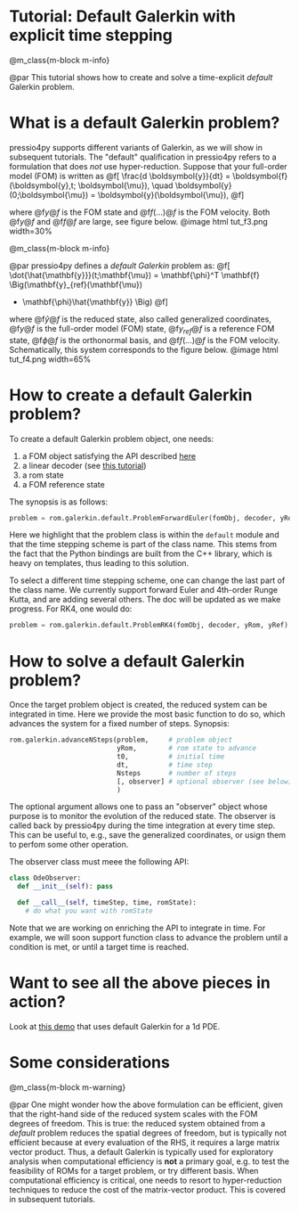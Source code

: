 
# Tutorial: Default Galerkin with explicit time stepping

@m_class{m-block m-info}

@par
This tutorial shows how to create and solve a time-explicit *default* Galerkin problem.

# What is a default Galerkin problem?

pressio4py supports different variants of Galerkin, as we will show in subsequent tutorials.
The "default" qualification in pressio4py refers to a
formulation that does *not* use hyper-reduction.
Suppose that your full-order model (FOM) is written as
@f[
\frac{d \boldsymbol{y}}{dt} =
\boldsymbol{f}(\boldsymbol{y},t; \boldsymbol{\mu}),
\quad \boldsymbol{y}(0;\boldsymbol{\mu}) = \boldsymbol{y}(\boldsymbol{\mu}),
@f]

where @f$y@f$ is the FOM state and @f$f(...)@f$ is the FOM velocity.
Both @f$y@f$ and @f$f@f$ are large, see figure below.
@image html tut_f3.png width=30%

@m_class{m-block m-info}

@par
pressio4py defines a *default Galerkin* problem as:
@f[
\dot{\hat{\mathbf{y}}}(t;\mathbf{\mu}) =
\mathbf{\phi}^T
\mathbf{f}
\Big(\mathbf{y}_{ref}(\mathbf{\mu})
+ \mathbf{\phi}\hat{\mathbf{y}} \Big)
@f]

where @f$\hat{y}@f$ is the reduced state, also called generalized coordinates,
@f$y@f$ is the full-order model (FOM) state,
@f$y_{ref}@f$ is a reference FOM state, @f$\phi@f$ is the orthonormal basis, and
@f$f(...)@f$ is the FOM velocity. Schematically, this system corresponds
to the figure below.
@image html tut_f4.png width=65%

# How to create a default Galerkin problem?

To create a default Galerkin problem object, one needs:
1. a FOM object satisfying the API described [here](file:///Users/fnrizzi/Desktop/work/ROM/gitrepos/pressio4py/docs/html/md_pages_prepare_your_app.html)
2. a linear decoder (see [this tutorial](./md_pages_tutorials_tutorial1.html))
3. a rom state
4. a FOM reference state

The synopsis is as follows:

```py
problem = rom.galerkin.default.ProblemForwardEuler(fomObj, decoder, yRom, yRef)
```
Here we highlight that the problem class is within the `default`
module and that the time stepping scheme is part of the class name.
This stems from the fact that the Python bindings are built
from the C++ library, which is heavy on templates, thus leading to this solution.

To select a different time stepping scheme, one can change the last
part of the class name.
We currently support forward Euler and 4th-order Runge Kutta, and are
adding several others. The doc will be updated as we make progress.
For RK4, one would do:

```py
problem = rom.galerkin.default.ProblemRK4(fomObj, decoder, yRom, yRef)
```

# How to solve a default Galerkin problem?

Once the target problem object is created, the reduced system
can be integrated in time. Here we provide the most basic function
to do so, which advances the system for a fixed number of steps.
Synopsis:

```py
rom.galerkin.advanceNSteps(problem,     # problem object
				           yRom,        # rom state to advance
						   t0,          # initial time
						   dt,          # time step
						   Nsteps       # number of steps
						   [, observer] # optional observer (see below)
						   )
```
The optional argument allows one to pass an "observer" object whose
purpose is to monitor the evolution of the reduced state.
The observer is called back by pressio4py during the time integration
at every time step. This can be useful to, e.g., save the
generalized coordinates, or usign them to perfom some other operation.

The observer class must meee the following API:
```py
class OdeObserver:
  def __init__(self): pass

  def __call__(self, timeStep, time, romState):
	# do what you want with romState
```
Note that we are working on enriching the API to integrate in time.
For example, we will soon support function class to advance the problem
until a condition is met, or until a target time is reached.


# Want to see all the above pieces in action?

Look at [this demo](./md_pages_demos_demo1.html) that uses
default Galerkin for a 1d PDE.


# Some considerations
@m_class{m-block m-warning}

@par
One might wonder how the above formulation can be efficient,
given that the right-hand side of the reduced system scales
with the FOM degrees of freedom.
This is true: the reduced system obtained from a
*default* problem reduces the spatial degrees of freedom,
but is typically not efficient because at every evaluation of the RHS,
it requires a large matrix vector product.
Thus, a default Galerkin is typically used for exploratory
analysis when computational efficiency is **not** a primary
goal, e.g. to test the feasibility of ROMs for a target problem,
or try different basis.
When computational efficiency is critical, one needs to
resort to hyper-reduction techniques to reduce the cost of the matrix-vector
product. This is covered in subsequent tutorials.

